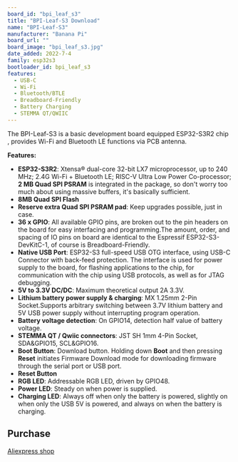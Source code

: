 ```yaml
---
board_id: "bpi_leaf_s3"
title: "BPI-Leaf-S3 Download"
name: "BPI-Leaf-S3"
manufacturer: "Banana Pi"
board_url: ""
board_image: "bpi_leaf_s3.jpg"
date_added: 2022-7-4
family: esp32s3
bootloader_id: bpi_leaf_s3
features:
  - USB-C
  - Wi-Fi
  - Bluetooth/BTLE
  - Breadboard-Friendly
  - Battery Charging
  - STEMMA QT/QWIIC
---
```


The BPI-Leaf-S3 is a basic development board equipped ESP32-S3R2 chip , provides Wi-Fi and Bluetooth LE functions via PCB antenna.

**Features:**

- **ESP32-S3R2**: Xtensa® dual-core 32-bit LX7 microprocessor,
up to 240 MHz; 2.4G Wi-Fi + Bluetooth LE; RISC-V Ultra Low Power Co-processor; **2 MB Quad SPI PSRAM** is integrated in the package, so don't worry too much about using massive buffers, it's basically sufficient.
- **8MB Quad SPI Flash**
- **Reserve extra Quad SPI PSRAM pad**: Keep upgrades possible, just in case.
- **36 x GPIO**: All available GPIO pins, are broken out to the pin headers on the board for easy interfacing and programming.The amount, order, and spacing of IO pins on board are identical to the Espressif ESP32-S3-DevKitC-1, of course is Breadboard-Friendly.
- **Native USB Port**: ESP32-S3 full-speed USB OTG interface, using USB-C Connector with back-feed protection. The interface is used for power supply to the board, for flashing applications to the chip, for communication with the chip using USB protocols, as well as for JTAG debugging.
- **5V to 3.3V DC/DC**: Maximum theoretical output 2A 3.3V.
- **Lithium battery power supply & charging**: MX 1.25mm 2-Pin Socket.Supports arbitrary switching between 3.7V lithium battery and 5V USB power supply without interrupting program operation.
- **Battery voltage detection**: On GPIO14, detection half value of battery voltage.
- **STEMMA QT / Qwiic connectors**: JST SH 1mm 4-Pin Socket, SDA&GPIO15, SCL&GPIO16.
- **Boot Button**: Download button. Holding down **Boot** and then pressing **Reset** initiates Firmware Download mode for downloading firmware through the serial port or USB port.
- **Reset Button**
- **RGB LED**: Addressable RGB LED, driven by GPIO48.
- **Power LED**: Steady on when power is supplied.
- **Charging LED**: Always off when only the battery is powered, slightly on when only the USB 5V is powered, and always on when the battery is charging.

## Purchase

[Aliexpress shop](https://www.aliexpress.com/item/1005004428945296.html?spm=5261.ProductManageOnline.0.0.48af4edfYbyEoI)